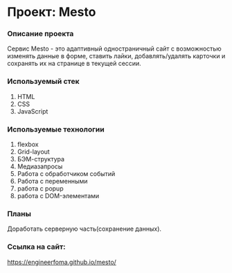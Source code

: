 # Проект: Mesto

### Описание проекта
Сервис Mesto - это адаптивный одностраничный сайт с возможностью изменять данные в форме, ставить лайки, добавлять/удалять карточки и сохранять их на странице в текущей сессии.

### Используемый стек
1. HTML
2. CSS
3. JavaScript

### Используемые технологии
1. flexbox
2. Grid-layout
3. БЭМ-структура
4. Медиазапросы
5. Работа с обработчиком событий
6. Работа с переменными
7. работа с popup
8. работа с DOM-элементами

### Планы
Доработать серверную часть(сохранение данных).

### Ссылка на сайт:
https://engineerfoma.github.io/mesto/